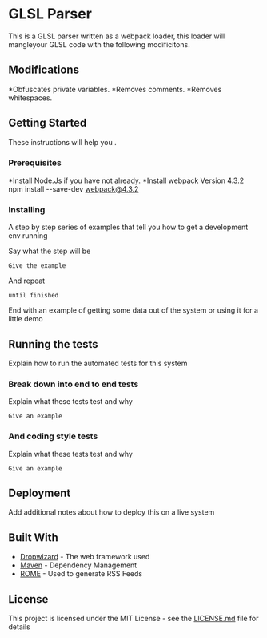 # GLSL Parser
This is a GLSL parser written as a webpack loader, this loader will mangleyour GLSL code with the following modificitons.

Modifications 
------------- 
*Obfuscates private variables. 
*Removes comments.
*Removes whitespaces.

## Getting Started

These instructions will help you .

### Prerequisites

*Install Node.Js if you have not already.
*Install webpack Version 4.3.2
npm install --save-dev webpack@4.3.2

### Installing

A step by step series of examples that tell you how to get a development env running

Say what the step will be

```
Give the example
```

And repeat

```
until finished
```

End with an example of getting some data out of the system or using it for a little demo

## Running the tests

Explain how to run the automated tests for this system

### Break down into end to end tests

Explain what these tests test and why

```
Give an example
```

### And coding style tests

Explain what these tests test and why

```
Give an example
```

## Deployment

Add additional notes about how to deploy this on a live system

## Built With

* [Dropwizard](http://www.dropwizard.io/1.0.2/docs/) - The web framework used
* [Maven](https://maven.apache.org/) - Dependency Management
* [ROME](https://rometools.github.io/rome/) - Used to generate RSS Feeds



## License

This project is licensed under the MIT License - see the [LICENSE.md](LICENSE.md) file for details



